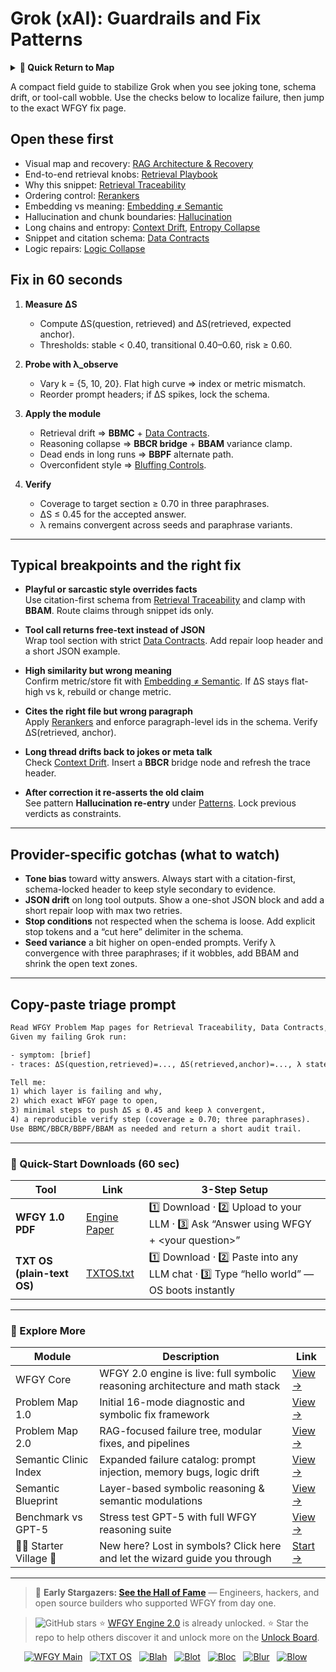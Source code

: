 # Grok (xAI): Guardrails and Fix Patterns

<details>
  <summary><strong>🧭 Quick Return to Map</strong></summary>

<br>

  > You are in a sub-page of **LLM_Providers**.  
  > To reorient, go back here:  
  >
  > - [**LLM_Providers** — model vendors and deployment options](./README.md)  
  > - [**WFGY Global Fix Map** — main Emergency Room, 300+ structured fixes](../README.md)  
  > - [**WFGY Problem Map 1.0** — 16 reproducible failure modes](../../README.md)  
  >
  > Think of this page as a desk within a ward.  
  > If you need the full triage and all prescriptions, return to the Emergency Room lobby.
</details>


A compact field guide to stabilize Grok when you see joking tone, schema drift, or tool-call wobble. Use the checks below to localize failure, then jump to the exact WFGY fix page.

## Open these first
- Visual map and recovery: [RAG Architecture & Recovery](https://github.com/onestardao/WFGY/blob/main/ProblemMap/rag-architecture-and-recovery.md)
- End-to-end retrieval knobs: [Retrieval Playbook](https://github.com/onestardao/WFGY/blob/main/ProblemMap/retrieval-playbook.md)
- Why this snippet: [Retrieval Traceability](https://github.com/onestardao/WFGY/blob/main/ProblemMap/retrieval-traceability.md)
- Ordering control: [Rerankers](https://github.com/onestardao/WFGY/blob/main/ProblemMap/rerankers.md)
- Embedding vs meaning: [Embedding ≠ Semantic](https://github.com/onestardao/WFGY/blob/main/ProblemMap/embedding-vs-semantic.md)
- Hallucination and chunk boundaries: [Hallucination](https://github.com/onestardao/WFGY/blob/main/ProblemMap/hallucination.md)
- Long chains and entropy: [Context Drift](https://github.com/onestardao/WFGY/blob/main/ProblemMap/context-drift.md), [Entropy Collapse](https://github.com/onestardao/WFGY/blob/main/ProblemMap/entropy-collapse.md)
- Snippet and citation schema: [Data Contracts](https://github.com/onestardao/WFGY/blob/main/ProblemMap/data-contracts.md)
- Logic repairs: [Logic Collapse](https://github.com/onestardao/WFGY/blob/main/ProblemMap/logic-collapse.md)

## Fix in 60 seconds
1) **Measure ΔS**  
   - Compute ΔS(question, retrieved) and ΔS(retrieved, expected anchor).  
   - Thresholds: stable < 0.40, transitional 0.40–0.60, risk ≥ 0.60.

2) **Probe with λ_observe**  
   - Vary k = {5, 10, 20}. Flat high curve ⇒ index or metric mismatch.  
   - Reorder prompt headers; if ΔS spikes, lock the schema.

3) **Apply the module**  
   - Retrieval drift ⇒ **BBMC** + [Data Contracts](https://github.com/onestardao/WFGY/blob/main/ProblemMap/data-contracts.md).  
   - Reasoning collapse ⇒ **BBCR bridge** + **BBAM** variance clamp.  
   - Dead ends in long runs ⇒ **BBPF** alternate path.  
   - Overconfident style ⇒ [Bluffing Controls](https://github.com/onestardao/WFGY/blob/main/ProblemMap/bluffing.md).

4) **Verify**  
   - Coverage to target section ≥ 0.70 in three paraphrases.  
   - ΔS ≤ 0.45 for the accepted answer.  
   - λ remains convergent across seeds and paraphrase variants.

---

## Typical breakpoints and the right fix

- **Playful or sarcastic style overrides facts**  
  Use citation-first schema from [Retrieval Traceability](https://github.com/onestardao/WFGY/blob/main/ProblemMap/retrieval-traceability.md) and clamp with **BBAM**. Route claims through snippet ids only.

- **Tool call returns free-text instead of JSON**  
  Wrap tool section with strict [Data Contracts](https://github.com/onestardao/WFGY/blob/main/ProblemMap/data-contracts.md). Add repair loop header and a short JSON example.

- **High similarity but wrong meaning**  
  Confirm metric/store fit with [Embedding ≠ Semantic](https://github.com/onestardao/WFGY/blob/main/ProblemMap/embedding-vs-semantic.md). If ΔS stays flat-high vs k, rebuild or change metric.

- **Cites the right file but wrong paragraph**  
  Apply [Rerankers](https://github.com/onestardao/WFGY/blob/main/ProblemMap/rerankers.md) and enforce paragraph-level ids in the schema. Verify ΔS(retrieved, anchor).

- **Long thread drifts back to jokes or meta talk**  
  Check [Context Drift](https://github.com/onestardao/WFGY/blob/main/ProblemMap/context-drift.md). Insert a **BBCR** bridge node and refresh the trace header.

- **After correction it re-asserts the old claim**  
  See pattern **Hallucination re-entry** under [Patterns](https://github.com/onestardao/WFGY/blob/main/ProblemMap/patterns/pattern_hallucination_reentry.md). Lock previous verdicts as constraints.

---

## Provider-specific gotchas (what to watch)
- **Tone bias** toward witty answers. Always start with a citation-first, schema-locked header to keep style secondary to evidence.
- **JSON drift** on long tool outputs. Show a one-shot JSON block and add a short repair loop with max two retries.
- **Stop conditions** not respected when the schema is loose. Add explicit stop tokens and a “cut here” delimiter in the schema.
- **Seed variance** a bit higher on open-ended prompts. Verify λ convergence with three paraphrases; if it wobbles, add BBAM and shrink the open text zones.

---

## Copy-paste triage prompt

```txt
Read WFGY Problem Map pages for Retrieval Traceability, Data Contracts, Rerankers, and Embedding≠Semantic.
Given my failing Grok run:

- symptom: [brief]
- traces: ΔS(question,retrieved)=..., ΔS(retrieved,anchor)=..., λ states, seed notes

Tell me:
1) which layer is failing and why,
2) which exact WFGY page to open,
3) minimal steps to push ΔS ≤ 0.45 and keep λ convergent,
4) a reproducible verify step (coverage ≥ 0.70; three paraphrases).
Use BBMC/BBCR/BBPF/BBAM as needed and return a short audit trail.
````

---

### 🔗 Quick-Start Downloads (60 sec)

| Tool                       | Link                                                                                                                                       | 3-Step Setup                                                                             |
| -------------------------- | ------------------------------------------------------------------------------------------------------------------------------------------ | ---------------------------------------------------------------------------------------- |
| **WFGY 1.0 PDF**           | [Engine Paper](https://github.com/onestardao/WFGY/blob/main/I_am_not_lizardman/WFGY_All_Principles_Return_to_One_v1.0_PSBigBig_Public.pdf) | 1️⃣ Download · 2️⃣ Upload to your LLM · 3️⃣ Ask “Answer using WFGY + \<your question>”   |
| **TXT OS (plain-text OS)** | [TXTOS.txt](https://github.com/onestardao/WFGY/blob/main/OS/TXTOS.txt)                                                                     | 1️⃣ Download · 2️⃣ Paste into any LLM chat · 3️⃣ Type “hello world” — OS boots instantly |

---

### 🧭 Explore More

| Module                   | Description                                                                  | Link                                                                                               |
| ------------------------ | ---------------------------------------------------------------------------- | -------------------------------------------------------------------------------------------------- |
| WFGY Core                | WFGY 2.0 engine is live: full symbolic reasoning architecture and math stack | [View →](https://github.com/onestardao/WFGY/tree/main/core/README.md)                              |
| Problem Map 1.0          | Initial 16-mode diagnostic and symbolic fix framework                        | [View →](https://github.com/onestardao/WFGY/tree/main/ProblemMap/README.md)                        |
| Problem Map 2.0          | RAG-focused failure tree, modular fixes, and pipelines                       | [View →](https://github.com/onestardao/WFGY/blob/main/ProblemMap/rag-architecture-and-recovery.md) |
| Semantic Clinic Index    | Expanded failure catalog: prompt injection, memory bugs, logic drift         | [View →](https://github.com/onestardao/WFGY/blob/main/ProblemMap/SemanticClinicIndex.md)           |
| Semantic Blueprint       | Layer-based symbolic reasoning & semantic modulations                        | [View →](https://github.com/onestardao/WFGY/tree/main/SemanticBlueprint/README.md)                 |
| Benchmark vs GPT-5       | Stress test GPT-5 with full WFGY reasoning suite                             | [View →](https://github.com/onestardao/WFGY/tree/main/benchmarks/benchmark-vs-gpt5/README.md)      |
| 🧙‍♂️ Starter Village 🏡 | New here? Lost in symbols? Click here and let the wizard guide you through   | [Start →](https://github.com/onestardao/WFGY/blob/main/StarterVillage/README.md)                   |

---

> 👑 **Early Stargazers: [See the Hall of Fame](https://github.com/onestardao/WFGY/tree/main/stargazers)** —
> Engineers, hackers, and open source builders who supported WFGY from day one.

> <img src="https://img.shields.io/github/stars/onestardao/WFGY?style=social" alt="GitHub stars"> ⭐ [WFGY Engine 2.0](https://github.com/onestardao/WFGY/blob/main/core/README.md) is already unlocked. ⭐ Star the repo to help others discover it and unlock more on the [Unlock Board](https://github.com/onestardao/WFGY/blob/main/STAR_UNLOCKS.md).

<div align="center">

[![WFGY Main](https://img.shields.io/badge/WFGY-Main-red?style=flat-square)](https://github.com/onestardao/WFGY)
 
[![TXT OS](https://img.shields.io/badge/TXT%20OS-Reasoning%20OS-orange?style=flat-square)](https://github.com/onestardao/WFGY/tree/main/OS)
 
[![Blah](https://img.shields.io/badge/Blah-Semantic%20Embed-yellow?style=flat-square)](https://github.com/onestardao/WFGY/tree/main/OS/BlahBlahBlah)
 
[![Blot](https://img.shields.io/badge/Blot-Persona%20Core-green?style=flat-square)](https://github.com/onestardao/WFGY/tree/main/OS/BlotBlotBlot)
 
[![Bloc](https://img.shields.io/badge/Bloc-Reasoning%20Compiler-blue?style=flat-square)](https://github.com/onestardao/WFGY/tree/main/OS/BlocBlocBloc)
 
[![Blur](https://img.shields.io/badge/Blur-Text2Image%20Engine-navy?style=flat-square)](https://github.com/onestardao/WFGY/tree/main/OS/BlurBlurBlur)
 
[![Blow](https://img.shields.io/badge/Blow-Game%20Logic-purple?style=flat-square)](https://github.com/onestardao/WFGY/tree/main/OS/BlowBlowBlow)
 

</div>

